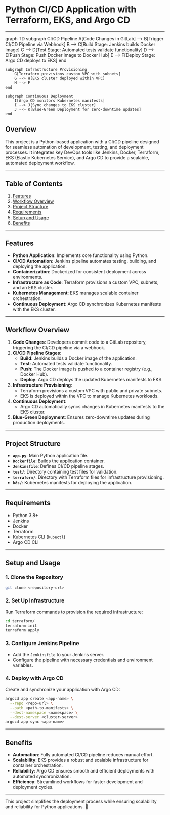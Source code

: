 # **Python CI/CD Application with Terraform, EKS, and Argo CD**

---

graph TD
    subgraph CI/CD Pipeline
        A[Code Changes in GitLab] --> B[Trigger CI/CD Pipeline via Webhook]
        B --> C[Build Stage: Jenkins builds Docker image]
        C --> D[Test Stage: Automated tests validate functionality]
        D --> E[Push Stage: Push Docker image to Docker Hub]
        E --> F[Deploy Stage: Argo CD deploys to EKS]
    end

    subgraph Infrastructure Provisioning
        G[Terraform provisions custom VPC with subnets]
        G --> H[EKS cluster deployed within VPC]
        H --> F
    end

    subgraph Continuous Deployment
        I[Argo CD monitors Kubernetes manifests]
        I --> J[Sync changes to EKS cluster]
        J --> K[Blue-Green Deployment for zero-downtime updates]
    end


## **Overview**

This project is a Python-based application with a CI/CD pipeline designed for seamless automation of development, testing, and deployment processes. It integrates key DevOps tools like Jenkins, Docker, Terraform, EKS (Elastic Kubernetes Service), and Argo CD to provide a scalable, automated deployment workflow.

---

## **Table of Contents**

1. [Features](#features)
2. [Workflow Overview](#workflow-overview)
3. [Project Structure](#project-structure)
4. [Requirements](#requirements)
5. [Setup and Usage](#setup-and-usage)
6. [Benefits](#benefits)

---

## **Features**

- **Python Application**: Implements core functionality using Python.
- **CI/CD Automation**: Jenkins pipeline automates testing, building, and deploying the application.
- **Containerization**: Dockerized for consistent deployment across environments.
- **Infrastructure as Code**: Terraform provisions a custom VPC, subnets, and an EKS cluster.
- **Kubernetes Management**: EKS manages scalable container orchestration.
- **Continuous Deployment**: Argo CD synchronizes Kubernetes manifests with the EKS cluster.

---

## **Workflow Overview**

1. **Code Changes**: Developers commit code to a GitLab repository, triggering the CI/CD pipeline via a webhook.
2. **CI/CD Pipeline Stages**:
   - **Build**: Jenkins builds a Docker image of the application.
   - **Test**: Automated tests validate functionality.
   - **Push**: The Docker image is pushed to a container registry (e.g., Docker Hub).
   - **Deploy**: Argo CD deploys the updated Kubernetes manifests to EKS.
3. **Infrastructure Provisioning**:
   - Terraform provisions a custom VPC with public and private subnets.
   - EKS is deployed within the VPC to manage Kubernetes workloads.
4. **Continuous Deployment**:
   - Argo CD automatically syncs changes in Kubernetes manifests to the EKS cluster.
5. **Blue-Green Deployment**: Ensures zero-downtime updates during production deployments.

---

## **Project Structure**

- **`app.py`**: Main Python application file.
- **`Dockerfile`**: Builds the application container.
- **`Jenkinsfile`**: Defines CI/CD pipeline stages.
- **`test/`**: Directory containing test files for validation.
- **`terraform/`**: Directory with Terraform files for infrastructure provisioning.
- **`k8s/`**: Kubernetes manifests for deploying the application.

---

## **Requirements**

- Python 3.8+
- Jenkins
- Docker
- Terraform
- Kubernetes CLI (`kubectl`)
- Argo CD CLI

---

## **Setup and Usage**

### **1. Clone the Repository**

```bash
git clone <repository-url>
```

### **2. Set Up Infrastructure**

Run Terraform commands to provision the required infrastructure:

```bash
cd terraform/
terraform init
terraform apply
```

### **3. Configure Jenkins Pipeline**

- Add the `Jenkinsfile` to your Jenkins server.
- Configure the pipeline with necessary credentials and environment variables.

### **4. Deploy with Argo CD**

Create and synchronize your application with Argo CD:

```bash
argocd app create <app-name> \
  --repo <repo-url> \
  --path <path-to-manifests> \
  --dest-namespace <namespace> \
  --dest-server <cluster-server>
argocd app sync <app-name>
```

---

## **Benefits**

- **Automation**: Fully automated CI/CD pipeline reduces manual effort.
- **Scalability**: EKS provides a robust and scalable infrastructure for container orchestration.
- **Reliability**: Argo CD ensures smooth and efficient deployments with automated synchronization.
- **Efficiency**: Streamlined workflows for faster development and deployment cycles.

---

This project simplifies the deployment process while ensuring scalability and reliability for Python applications. 🚀
